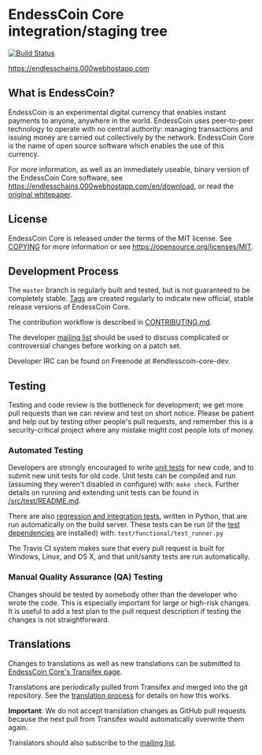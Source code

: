 EndessCoin Core integration/staging tree
=====================================

[![Build Status](https://travis-ci.org/endlesscoin/endlesscoin.svg?branch=master)](https://travis-ci.org/endlesscoin/endlesscoin)

https://endlesschains.000webhostapp.com

What is EndessCoin?
----------------

EndessCoin is an experimental digital currency that enables instant payments to
anyone, anywhere in the world. EndessCoin uses peer-to-peer technology to operate
with no central authority: managing transactions and issuing money are carried
out collectively by the network. EndessCoin Core is the name of open source
software which enables the use of this currency.

For more information, as well as an immediately useable, binary version of
the EndessCoin Core software, see https://endlesschains.000webhostapp.com/en/download, or read the
[original whitepaper](https://endlesschains.000webhostapp.com/endlesscoin.pdf).

License
-------

EndessCoin Core is released under the terms of the MIT license. See [COPYING](COPYING) for more
information or see https://opensource.org/licenses/MIT.

Development Process
-------------------

The `master` branch is regularly built and tested, but is not guaranteed to be
completely stable. [Tags](https://github.com/dedetuga/Endlesscoin/tags) are created
regularly to indicate new official, stable release versions of EndessCoin Core.

The contribution workflow is described in [CONTRIBUTING.md](CONTRIBUTING.md).

The developer [mailing list](https://lists.linuxfoundation.org/mailman/listinfo/endlesscoin-dev)
should be used to discuss complicated or controversial changes before working
on a patch set.

Developer IRC can be found on Freenode at #endlesscoin-core-dev.

Testing
-------

Testing and code review is the bottleneck for development; we get more pull
requests than we can review and test on short notice. Please be patient and help out by testing
other people's pull requests, and remember this is a security-critical project where any mistake might cost people
lots of money.

### Automated Testing

Developers are strongly encouraged to write [unit tests](src/test/README.md) for new code, and to
submit new unit tests for old code. Unit tests can be compiled and run
(assuming they weren't disabled in configure) with: `make check`. Further details on running
and extending unit tests can be found in [/src/test/README.md](/src/test/README.md).

There are also [regression and integration tests](/test), written
in Python, that are run automatically on the build server.
These tests can be run (if the [test dependencies](/test) are installed) with: `test/functional/test_runner.py`

The Travis CI system makes sure that every pull request is built for Windows, Linux, and OS X, and that unit/sanity tests are run automatically.

### Manual Quality Assurance (QA) Testing

Changes should be tested by somebody other than the developer who wrote the
code. This is especially important for large or high-risk changes. It is useful
to add a test plan to the pull request description if testing the changes is
not straightforward.

Translations
------------

Changes to translations as well as new translations can be submitted to
[EndessCoin Core's Transifex page](https://www.transifex.com/projects/p/endlesscoin/).

Translations are periodically pulled from Transifex and merged into the git repository. See the
[translation process](doc/translation_process.md) for details on how this works.

**Important**: We do not accept translation changes as GitHub pull requests because the next
pull from Transifex would automatically overwrite them again.

Translators should also subscribe to the [mailing list](https://groups.google.com/forum/#!forum/endlesscoin-translators).
